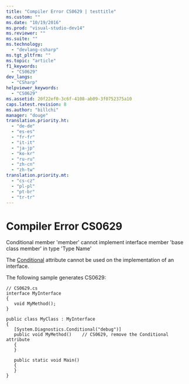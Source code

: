 ```yaml
---
title: "Compiler Error CS0629 | testtitle"
ms.custom: ""
ms.date: "10/19/2016"
ms.prod: "visual-studio-dev14"
ms.reviewer: ""
ms.suite: ""
ms.technology: 
  - "devlang-csharp"
ms.tgt_pltfrm: ""
ms.topic: "article"
f1_keywords: 
  - "CS0629"
dev_langs: 
  - "CSharp"
helpviewer_keywords: 
  - "CS0629"
ms.assetid: 20f22ef0-3c6f-4108-ab09-3f0752375a10
caps.latest.revision: 8
ms.author: "billchi"
manager: "douge"
translation.priority.ht: 
  - "de-de"
  - "es-es"
  - "fr-fr"
  - "it-it"
  - "ja-jp"
  - "ko-kr"
  - "ru-ru"
  - "zh-cn"
  - "zh-tw"
translation.priority.mt: 
  - "cs-cz"
  - "pl-pl"
  - "pt-br"
  - "tr-tr"
---
```

# Compiler Error CS0629
Conditional member 'member' cannot implement interface member 'base class member' in type 'Type Name'  
  
 The [Conditional](http://msdn.microsoft.com/en-us/e1c4913b-74d0-421a-8a6d-c14b3f0e68fb) attribute cannot be used on the implementation of an interface.  
  
 The following sample generates CS0629:  
  
```  
// CS0629.cs  
interface MyInterface  
{  
   void MyMethod();  
}  
  
public class MyClass : MyInterface  
{  
   [System.Diagnostics.Conditional("debug")]  
   public void MyMethod()    // CS0629, remove the Conditional attribute  
   {  
   }  
  
   public static void Main()  
   {  
   }  
}  
```